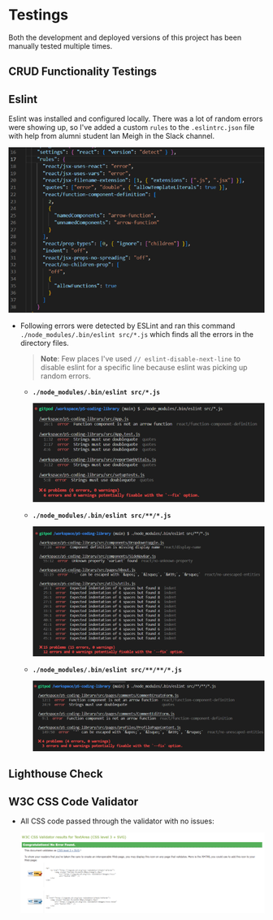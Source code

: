 # Testings

Both the development and deployed versions of this project has been manually tested multiple times.

## CRUD Functionality Testings

## Eslint

Eslint was installed and configured locally. There was a lot of random errors were showing up, so I've added a custom `rules` to the `.eslintrc.json` file with help from alumni student Ian Meigh in the Slack channel.

![eslint rules](./src/assets/readme-images/eslint-rules.png)

- Following errors were detected by ESLint and ran this command `./node_modules/.bin/eslint src/*.js` which finds all the errors in the directory files.

  > **Note**: Few places I've used `// eslint-disable-next-line` to disable eslint for a specific line because eslint was picking up random errors.

  - **`./node_modules/.bin/eslint src/*.js`**

    ![eslint rules](./src/assets/readme-images/eslint-errors-1.png)

  - **`./node_modules/.bin/eslint src/**/*.js`**

    ![eslint rules](./src/assets/readme-images/eslint-errors-2.png)

  - **`./node_modules/.bin/eslint src/**/**/*.js`**

    ![eslint rules](./src/assets/readme-images/eslint-errors-3.png)

## Lighthouse Check

## W3C CSS Code Validator

- All CSS code passed through the validator with no issues:

  ![css code validation](./src/assets/readme-images/css-code-validation.png)
